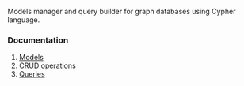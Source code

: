 Models manager and query builder for graph databases using Cypher language.

### Documentation
1. [Models](docs/models.md)
1. [CRUD operations](docs/crud.md)
1. [Queries](docs/queries.md)
